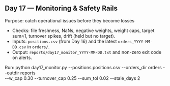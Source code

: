## Day 17 — Monitoring & Safety Rails
Purpose: catch operational issues before they become losses
- Checks: file freshness, NaNs, negative weights, weight caps, target sum≈1, turnover spikes, drift (held but no target).
- Inputs: `positions.csv` (from Day 16) and the latest `orders_YYYY-MM-DD.csv` in `orders/`.
- Output: `reports/day17_monitor_YYYY-MM-DD.txt` and non-zero exit code on alerts.

Run:
python day17_monitor.py --positions positions.csv --orders_dir orders --outdir reports \
  --w_cap 0.30 --turnover_cap 0.25 --sum_tol 0.02 --stale_days 2
